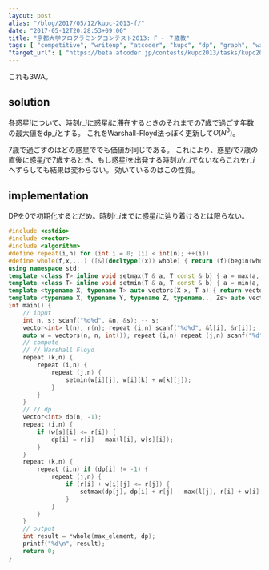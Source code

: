 ```yaml
---
layout: post
alias: "/blog/2017/05/12/kupc-2013-f/"
date: "2017-05-12T20:28:53+09:00"
title: "京都大学プログラミングコンテスト2013: F - ７歳教"
tags: [ "competitive", "writeup", "atcoder", "kupc", "dp", "graph", "warshall-floyd" ]
"target_url": [ "https://beta.atcoder.jp/contests/kupc2013/tasks/kupc2013_f" ]
---
```


これも$3$WA。

## solution

各惑星$i$について、時刻$r\_i$に惑星$i$に滞在するときのそれまでの$7$歳で過ごす年数の最大値を$\mathrm{dp}\_i$とする。
これをWarshall-Floyd法っぽく更新して$O(N^3)$。

$7$歳で過ごすのはどの惑星ででも価値が同じである。
これにより、惑星$i$で$7$歳の直後に惑星$j$で$7$歳するとき、もし惑星$i$を出発する時刻が$r\_i$でないならこれを$r\_i$へずらしても結果は変わらない。
効いているのはこの性質。

## implementation

DPを$0$で初期化するとだめ。時刻$r\_i$までに惑星$i$に辿り着けるとは限らない。

``` c++
#include <cstdio>
#include <vector>
#include <algorithm>
#define repeat(i,n) for (int i = 0; (i) < int(n); ++(i))
#define whole(f,x,...) ([&](decltype((x)) whole) { return (f)(begin(whole), end(whole), ## __VA_ARGS__); })(x)
using namespace std;
template <class T> inline void setmax(T & a, T const & b) { a = max(a, b); }
template <class T> inline void setmin(T & a, T const & b) { a = min(a, b); }
template <typename X, typename T> auto vectors(X x, T a) { return vector<T>(x, a); }
template <typename X, typename Y, typename Z, typename... Zs> auto vectors(X x, Y y, Z z, Zs... zs) { auto cont = vectors(y, z, zs...); return vector<decltype(cont)>(x, cont); }
int main() {
    // input
    int n, s; scanf("%d%d", &n, &s); -- s;
    vector<int> l(n), r(n); repeat (i,n) scanf("%d%d", &l[i], &r[i]);
    auto w = vectors(n, n, int()); repeat (i,n) repeat (j,n) scanf("%d", &w[i][j]);
    // compute
    // // Warshall Floyd
    repeat (k,n) {
        repeat (i,n) {
            repeat (j,n) {
                setmin(w[i][j], w[i][k] + w[k][j]);
            }
        }
    }
    // // dp
    vector<int> dp(n, -1);
    repeat (i,n) {
        if (w[s][i] <= r[i]) {
            dp[i] = r[i] - max(l[i], w[s][i]);
        }
    }
    repeat (k,n) {
        repeat (i,n) if (dp[i] != -1) {
            repeat (j,n) {
                if (r[i] + w[i][j] <= r[j]) {
                    setmax(dp[j], dp[i] + r[j] - max(l[j], r[i] + w[i][j]));
                }
            }
        }
    }
    // output
    int result = *whole(max_element, dp);
    printf("%d\n", result);
    return 0;
}
```
